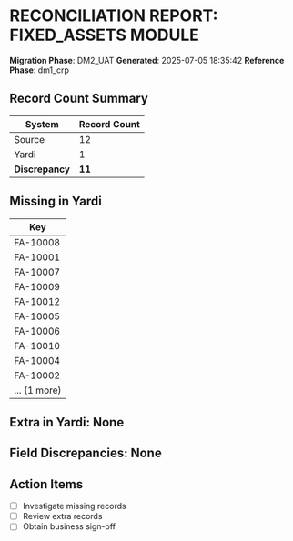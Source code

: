# RECONCILIATION REPORT: FIXED_ASSETS MODULE

**Migration Phase**: DM2_UAT
**Generated**: 2025-07-05 18:35:42
**Reference Phase**: dm1_crp

## Record Count Summary
| System | Record Count |
|--------|--------------|
| Source | 12 |
| Yardi | 1 |
| **Discrepancy** | **11** |

## Missing in Yardi
| Key |
|-----|
| FA-10008 |
| FA-10001 |
| FA-10007 |
| FA-10009 |
| FA-10012 |
| FA-10005 |
| FA-10006 |
| FA-10010 |
| FA-10004 |
| FA-10002 |
| ... (1 more) |

## Extra in Yardi: None

## Field Discrepancies: None

## Action Items
- [ ] Investigate missing records
- [ ] Review extra records
- [ ] Obtain business sign-off
